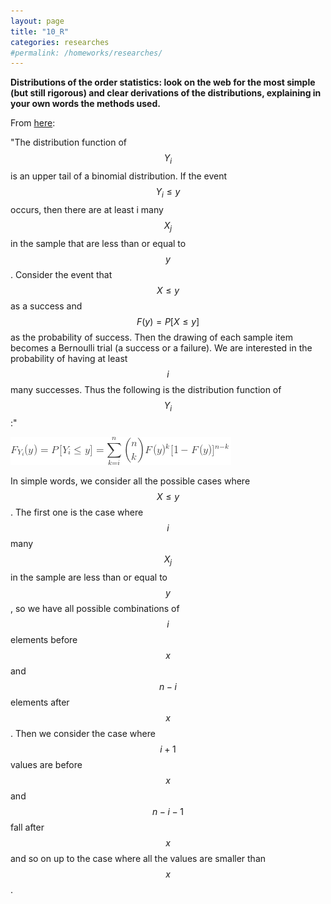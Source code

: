 ```yaml
---
layout: page
title: "10_R"
categories: researches
#permalink: /homeworks/researches/
---
```

<script type="text/x-mathjax-config">
  MathJax.Hub.Config({
    extensions: [
      "MathMenu.js",
      "MathZoom.js",
      "AssistiveMML.js",
      "a11y/accessibility-menu.js"
    ],
    jax: ["input/TeX", "output/CommonHTML"],
    TeX: {
      extensions: [
        "AMSmath.js",
        "AMSsymbols.js",
        "noErrors.js",
        "noUndefined.js",
      ]
    }
  });
</script>
<script type="text/javascript" async
  src="https://cdnjs.cloudflare.com/ajax/libs/mathjax/2.7.5/MathJax.js?config=TeX-MML-AM_CHTML">
</script>
<b>Distributions of the order statistics: look on the web for the most simple (but still rigorous) and clear derivations of the distributions, explaining in your own words the methods used.</b>

From <a href="https://probabilityandstats.wordpress.com/2010/02/20/the-distributions-of-the-order-statistics/">here</a>:

"The distribution function of $$Y_i$$ is an upper tail of a binomial distribution. If the event $$Y_i \le y$$ occurs, then there are at least i many $$X_j$$ in the sample that are less than or equal to $$y$$. Consider the event that $$X \le y$$ as a success and $$F(y)=P[X \le y]$$ as the probability of success. Then the drawing of each sample item becomes a Bernoulli trial (a success or a failure). We are interested in the probability of having at least $$i$$ many successes. Thus the following is the distribution function of $$Y_i$$:"

![distribution-function-order-statistics](/images/10_R-distribution-function-order-statistics.png)

In simple words, we consider all the possible cases where $$X \le y$$. The first one is the case where $$i$$ many $$X_j$$ in the sample are less than or equal to $$y$$, so we have all possible combinations of $$i$$ elements before $$x$$ and $$n-i$$ elements after $$x$$. Then  we consider the case where $$i+1$$ values are before $$x$$ and $$n-i-1$$ fall after $$x$$ and so on up to the case where all the values are smaller than $$x$$.
